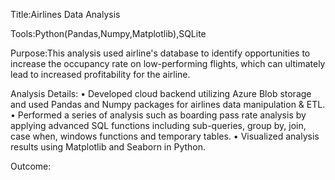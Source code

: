 Title:Airlines Data Analysis 

Tools:Python(Pandas,Numpy,Matplotlib),SQLite

Purpose:This analysis used airline's database to identify opportunities to increase the occupancy rate on low-performing flights, which can ultimately lead to increased profitability for the airline.

Analysis Details:
• Developed cloud backend utilizing Azure Blob storage and used Pandas and Numpy packages for airlines data manipulation & ETL.
• Performed a series of analysis such as boarding pass rate analysis by applying advanced SQL functions including sub-queries, group by, join, case
when, windows functions and temporary tables.
• Visualized analysis results using Matplotlib and Seaborn in Python.

Outcome:



